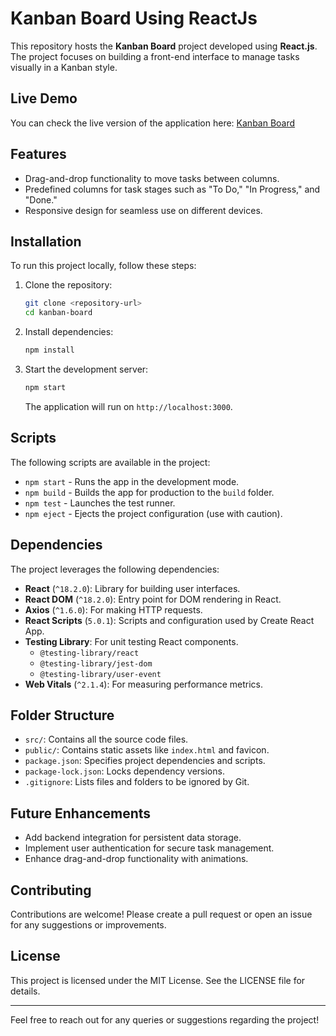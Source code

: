 # Kanban Board Using ReactJs

This repository hosts the **Kanban Board** project developed using **React.js**. The project focuses on building a front-end interface to manage tasks visually in a Kanban style.

## Live Demo
You can check the live version of the application here: [Kanban Board](https://kanban-board-react-steel.vercel.app)

## Features
- Drag-and-drop functionality to move tasks between columns.
- Predefined columns for task stages such as "To Do," "In Progress," and "Done."
- Responsive design for seamless use on different devices.

## Installation

To run this project locally, follow these steps:

1. Clone the repository:
   ```bash
   git clone <repository-url>
   cd kanban-board
   ```

2. Install dependencies:
   ```bash
   npm install
   ```

3. Start the development server:
   ```bash
   npm start
   ```

   The application will run on `http://localhost:3000`.

## Scripts

The following scripts are available in the project:
- `npm start` - Runs the app in the development mode.
- `npm build` - Builds the app for production to the `build` folder.
- `npm test` - Launches the test runner.
- `npm eject` - Ejects the project configuration (use with caution).

## Dependencies

The project leverages the following dependencies:
- **React** (`^18.2.0`): Library for building user interfaces.
- **React DOM** (`^18.2.0`): Entry point for DOM rendering in React.
- **Axios** (`^1.6.0`): For making HTTP requests.
- **React Scripts** (`5.0.1`): Scripts and configuration used by Create React App.
- **Testing Library**: For unit testing React components.
  - `@testing-library/react`
  - `@testing-library/jest-dom`
  - `@testing-library/user-event`
- **Web Vitals** (`^2.1.4`): For measuring performance metrics.

## Folder Structure

- `src/`: Contains all the source code files.
- `public/`: Contains static assets like `index.html` and favicon.
- `package.json`: Specifies project dependencies and scripts.
- `package-lock.json`: Locks dependency versions.
- `.gitignore`: Lists files and folders to be ignored by Git.

## Future Enhancements
- Add backend integration for persistent data storage.
- Implement user authentication for secure task management.
- Enhance drag-and-drop functionality with animations.

## Contributing
Contributions are welcome! Please create a pull request or open an issue for any suggestions or improvements.

## License
This project is licensed under the MIT License. See the LICENSE file for details.

---
Feel free to reach out for any queries or suggestions regarding the project!

